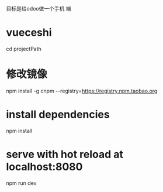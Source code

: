 目标是给odoo做一个手机 端


# vueceshi
cd projectPath
# 修改镜像
npm install -g cnpm --registry=https://registry.npm.taobao.org
# install dependencies
npm install

# serve with hot reload at localhost:8080
npm run dev

